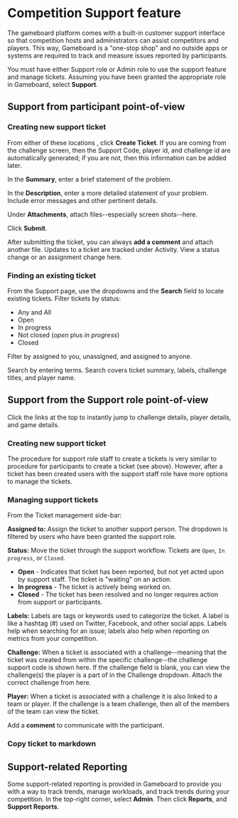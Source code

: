 # Competition Support feature

The gameboard platform comes with a built-in customer support interface so that competition hosts and administrators can assist competitors and players. This way, Gameboard is a "one-stop shop" and no outside apps or systems are required to track and measure issues reported by participants.

You must have either Support role or Admin role to use the support feature and manage tickets. Assuming you have been granted the appropriate role in Gameboard, select **Support**.

## Support from participant point-of-view

### Creating new support ticket

From either of these locations <!--Once I see it in Launchpad, I can add more detail here-->, click **Create Ticket**. If you are coming from the challenge screen, then the Support Code, player id, and challenge id are automatically generated; if you are not, then this information can be added later.  

In the **Summary**, enter a brief statement of the problem.

In the **Description**, enter a more detailed statement of your problem. Include error messages and other pertinent details.

Under **Attachments**, attach files--especially screen shots--here.

Click **Submit**.

After submitting the ticket, you can always **add a comment** and attach another file. Updates to a ticket are tracked under Activity. View a status change or an assignment change here. 

### Finding an existing ticket

From the Support page, use the dropdowns and the **Search** field to locate existing tickets. Filter tickets by status:
- Any and All
- Open
- In progress
- Not closed (*open* plus *in progress*)
- Closed  

Filter by assigned to you, unassigned, and assigned to anyone.

Search by entering terms. Search covers ticket summary, labels, challenge titles, and player name. 

## Support from the Support role point-of-view 

Click the links at the top to instantly jump to challenge details, player details, and game details. <!--I'll add more detail here, too, when I can see and test.-->

### Creating new support ticket

The procedure for support role staff to create a tickets is very similar to procedure for participants to create a ticket (see above). However, after a ticket has been created users with the support staff role have more options to manage the tickets.  

### Managing support tickets

From the Ticket management side-bar:

**Assigned to:** Assign the ticket to another support person. The dropdown is filtered by users who have been granted the support role. 
	
**Status:** Move the ticket through the support workflow. Tickets are `Open`, `In progress`, or `Closed`.

- **Open** - Indicates that ticket has been reported, but not yet acted upon by support staff. The ticket is "waiting" on an action.
- **In progress** - The ticket is actively being worked on.
- **Closed** - The ticket has been resolved and no longer requires action from support or participants.

**Labels:** Labels are tags or keywords used to categorize the ticket. A label is like a hashtag (#) used on Twitter, Facebook, and other social apps. Labels help when searching for an issue; labels also help when reporting on metrics from your competition.

**Challenge:** When a ticket is associated with a challenge--meaning that the ticket was created from within the specific challenge--the challenge support code is shown here. If the challenge field is blank, you can view the challenge(s) the player is a part of in the Challenge dropdown. Attach the correct challenge from here.

**Player:** When a ticket is associated with a challenge it is also linked to a team or player. If the challenge is a team challenge, then all of the members of the team can view the ticket.

Add a **comment** to communicate with the participant.

### Copy ticket to markdown

## Support-related Reporting

<!--This will change for sure. Just don't want to forget about writing this. If it is brief enough, I may include it in my Admin settings doc.-->

Some support-related reporting is provided in Gameboard to provide you with a way to track trends, manage workloads, and track trends during your competition. In the top-right corner, select **Admin**. Then click **Reports**, and **Support Reports**.